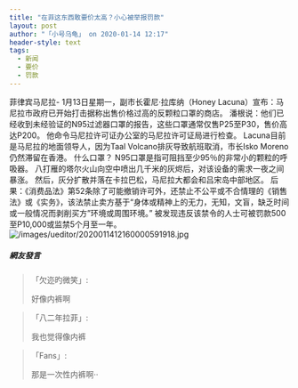 ```yaml
---
title: "在菲这东西敢要价太高？小心被举报罚款"
layout: post
author: "「小号乌龟」 on 2020-01-14 12:17"
header-style: text
tags:
  - 新闻
  - 要价
  - 罚款
---
```


菲律宾马尼拉-&nbsp;1月13日星期一，副市长霍尼·拉库纳（Honey Lacuna）宣布：马尼拉市政府已开始打击据称出售价格过高的反颗粒口罩的商店。
潘根说：他们已经收到未经验证的N95过滤器口罩的报告，这些口罩通常仅售P25至P30，售价高达P200。
他命令马尼拉许可证办公室的马尼拉许可证局进行检查。
Lacuna目前是马尼拉的地面领导人，因为Taal Volcano排灰导致航班取消，市长Isko Moreno仍然滞留在香港。
什么口罩？&nbsp;N95口罩是指可阻挡至少95％的非常小的颗粒的呼吸器。
八打雁的塔尔火山向空中喷出几千米的灰烬后，对该设备的需求一夜之间暴涨。
然后，灰分扩散并落在卡拉巴松，马尼拉大都会和吕宋岛中部地区。
后果：《消费品法》第52条除了可能撤销许可外，还禁止不公平或不合情理的《销售法》或《实务》，该法禁止卖方基于“身体或精神上的无力，无知，文盲，缺乏时间或一般情况而剥削买方”环境或周围环境。”
被发现违反该禁令的人士可被罚款500至P10,000或监禁5个月至一年。
<img src="http://images.feileyuan.com/images/ueditor/2020011412160000591918.jpg" title="/images/ueditor/2020011412160000591918.jpg" alt="/images/ueditor/2020011412160000591918.jpg">
<input type="hidden" value="菲乐园提供">

##### 網友發言 
> 「欠迩旳微笑」:
> <p>好像内裤啊</p>

> 「八二年拉菲」:
> <p>我也觉得像内裤</p>

> 「Fans」:
> <p>那是一次性内裤啊··</p>


